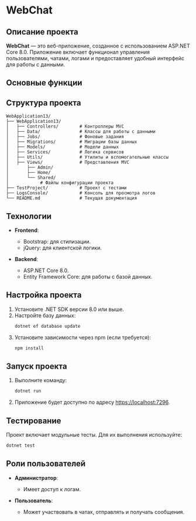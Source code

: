 
# WebChat

## Описание проекта

**WebChat** — это веб-приложение, созданное с использованием ASP.NET Core 8.0. Приложение включает функционал управления пользователями, чатами, логами и предоставляет удобный интерфейс для работы с данными.

## Основные функции


## Структура проекта

```
WebApplication13/
├── WebApplication13/
│   ├── Controllers/        # Контроллеры MVC
│   ├── Data/               # Классы для работы с данными
│   ├── Jobs/               # Фоновые задания
│   ├── Migrations/         # Миграции базы данных
│   ├── Models/             # Модели данных
│   ├── Services/           # Логика сервисов
│   ├── Utils/              # Утилиты и вспомогательные классы
│   ├── Views/              # Представления MVC
│       ├── Admin/
│       ├── Home/
│       └── Shared/
│            # Файлы конфигурации проекта
├── TestProject/            # Проект с тестами
├── LogsConsole/            # Консоль для просмотра логов
└── README.md               # Текущая документация
```

## Технологии

- **Frontend**:
    - Bootstrap: для стилизации.
    - jQuery: для клиентской логики.

- **Backend**:
    - ASP.NET Core 8.0.
    - Entity Framework Core: для работы с базой данных.

## Настройка проекта

1. Установите .NET SDK версии 8.0 или выше.
2. Настройте базу данных:
    ```bash
    dotnet ef database update
    ```
3. Установите зависимости через npm (если требуется):
    ```bash
    npm install
    ```

## Запуск проекта

1. Выполните команду:
    ```bash
    dotnet run
    ```
2. Приложение будет доступно по адресу [https://localhost:7296](https://localhost:7296).

## Тестирование

Проект включает модульные тесты. Для их выполнения используйте:
```bash
dotnet test
```

## Роли пользователей

- **Администратор**:
    - Имеет доступ к логам.

- **Пользователь**:
    - Может участвовать в чатах, отправлять и получать сообщения.
